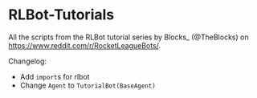 # RLBot-Tutorials
All the scripts from the RLBot tutorial series by Blocks_ (@TheBlocks) on https://www.reddit.com/r/RocketLeagueBots/.

Changelog:

- Add `import`s for rlbot
- Change `Agent` to `TutorialBot(BaseAgent)`

